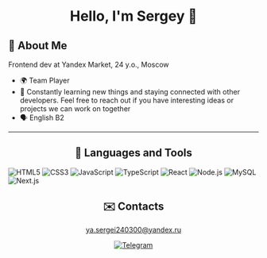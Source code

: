 <h1 align="center">
Hello, I'm Sergey 👋 
</h1>


## 🌄 About Me

Frontend dev at Yandex Market, 24 y.o., Moscow

- 🌍 Team Player
- 🏃 Constantly learning new things and staying connected with other developers. Feel free to reach out if you have interesting ideas or projects we can work on together 
- 🗣️ English B2 

---
<h2 align="center">
🔨 Languages and Tools
</h2>


![HTML5](https://img.shields.io/badge/-HTML5-E34F26?logo=html5&logoColor=white&style=flat)
![CSS3](https://img.shields.io/badge/-CSS3-1572B6?logo=css3&logoColor=white&style=flat)
![JavaScript](https://img.shields.io/badge/-JavaScript-F7DF1E?logo=javascript&logoColor=black&style=flat)
![TypeScript](https://img.shields.io/badge/-TypeScript-3178C6?logo=typescript&logoColor=white&style=flat)
![React](https://img.shields.io/badge/-React-61DAFB?logo=react&logoColor=black&style=flat)
![Node.js](https://img.shields.io/badge/-Node.js-339933?logo=node.js&logoColor=white&style=flat)
![MySQL](https://img.shields.io/badge/-MySQL-4479A1?logo=mysql&logoColor=white&style=flat)
![Next.js](https://img.shields.io/badge/next.js-000000?style=for-the-badge&logo=nextdotjs&logoColor=white)

<h2 align="center">
✉️ Contacts 
</h2>

<p align="center">
  <a href="mailto:ya.sergei240300@yandex.ru">ya.sergei240300@yandex.ru</a>
</p>

<p align="center">
  <a href="https://t.me/shilov_se">
    <img src="https://img.shields.io/badge/-Telegram-26A5E4?logo=telegram&logoColor=white&style=flat" alt="Telegram">
  </a>
</p>
